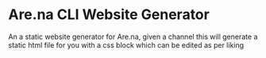 # Are.na CLI Website Generator

An a static website generator for Are.na, given a channel this will generate a static html file for you with a css block which can be edited as per liking
